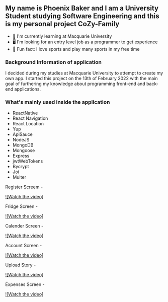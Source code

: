## My name is Phoenix Baker and I am a University Student studying Software Engineering and this is my personal project CoZy-Family

- 📖 I'm currently learning at Macquarie University
- 🖥️ I'm looking for an entry level job as a programmer to get experience
- 🏀 Fun fact: I love sports and play many sports in my free time

### Background Information of application

I decided during my studies at Macquarie University to attempt to create my own app. I started this project on the 13th of February 2022 with the main goal of furthering my knowledge about programming front-end and back-end applications.

### What's mainly used inside the application

- ReactNative
- React Navigation
- React Location
- Yup
- ApiSauce
- NodeJS
- MongoDB
- Mongoose
- Express
- jwtWebTokens
- Bycrypt
- Joi
- Multer

Register Screem -

[![Watch the video]](https://user-images.githubusercontent.com/83327802/205195276-3429a4d9-e507-487b-ab74-2a08a602b5a5.webm)

Fridge Screen -

[![Watch the video]](https://user-images.githubusercontent.com/83327802/205198468-7359a3cd-23a8-40c9-86a4-0bc6411acb90.mp4)

Calender Screen -


[![Watch the video]](https://user-images.githubusercontent.com/83327802/205198602-079d1d2e-f7b6-4db7-a9d1-4a579ff6c85c.mp4)

Account Screen -

[![Watch the video]](https://user-images.githubusercontent.com/83327802/205198680-fde7d565-4c28-4e0d-be7b-f56718b08c94.mp4)

Upload Story - 

[![Watch the video]](https://user-images.githubusercontent.com/83327802/205198818-202f2e0f-d4b8-4fa4-a17a-f4a680a6575e.mp4)

Expenses Screen -

[![Watch the video]](https://user-images.githubusercontent.com/83327802/205198984-4774fb15-02c9-489c-a18c-de295cc755fc.mp4)








